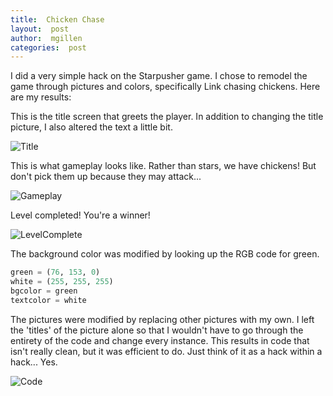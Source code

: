 ```yaml
---
title:  Chicken Chase
layout:  post
author:  mgillen
categories:  post
---
```


I did a very simple hack on the Starpusher game. I chose to remodel the game through pictures and colors, specifically Link chasing chickens. Here are my results:

This is the title screen that greets the player. In addition to changing the title picture, I also altered the text a little bit.

![Title](http://i.imgur.com/2mjXsli.png)

This is what gameplay looks like. Rather than stars, we have chickens! But don't pick them up because they may attack...

![Gameplay](http://i.imgur.com/GOOXi2a.png)

Level completed! You're a winner!

![LevelComplete](http://i.imgur.com/1UjvLWx.png)


The background color was modified by looking up the RGB code for green. 

```python
green = (76, 153, 0)
white = (255, 255, 255)
bgcolor = green
textcolor = white
```

The pictures were modified by replacing other pictures with my own. I left the 'titles' of the picture alone so that I wouldn't have to go through the entirety of the code and change every instance. This results in code that isn't really clean, but it was efficient to do. Just think of it as a hack within a hack... Yes.

![Code](http://i.imgur.com/EeJYAQL.png)
